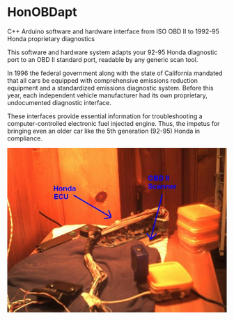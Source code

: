 HonOBDapt
=========

C++ Arduino software and hardware interface from ISO OBD II to 1992-95 Honda proprietary diagnostics


This software and hardware system adapts your 92-95 Honda diagnostic port to an OBD II standard port, readable by any generic scan tool.

In 1996 the federal government along with the state of California mandated that all cars be equipped with comprehensive emissions reduction equipment and a standardized emissions diagnostic system. Before this year, each independent vehicle manufacturer had its own proprietary, undocumented diagnostic interface.

These interfaces provide essential information for troubleshooting a computer-controlled electronic fuel injected engine. Thus, the impetus for bringing even an older car like the 5th generation (92-95) Honda in compliance.

![](https://github.com/andyzsmith/HonOBDapt/blob/master/prototype/prototype.jpg)
